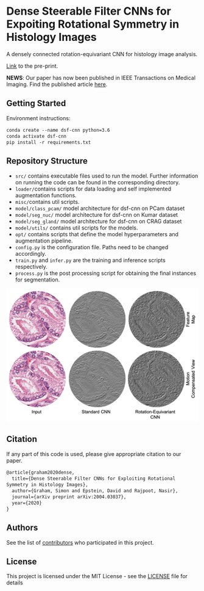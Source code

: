 # Dense Steerable Filter CNNs for Expoiting Rotational Symmetry in Histology Images

A densely connected rotation-equivariant CNN for histology image analysis. <br />

[Link](https://arxiv.org/abs/2004.03037) to the pre-print. <br />

**NEWS**: Our paper has now been published in IEEE Transactions on Medical Imaging. Find the published article [here](https://ieeexplore.ieee.org/document/9153847).

## Getting Started

Environment instructions: 

```
conda create --name dsf-cnn python=3.6
conda activate dsf-cnn
pip install -r requirements.txt
```

## Repository Structure 

- `src/` contains executable files used to run the model. Further information on running the code can be found in the corresponding directory.
- `loader/`contains scripts for data loading and self implemented augmentation functions.
- `misc/`contains util scripts. 
- `model/class_pcam/` model architecture for dsf-cnn on PCam dataset 
- `model/seg_nuc/` model architecture for dsf-cnn on Kumar dataset 
- `model/seg_gland/` model architecture for dsf-cnn on CRAG dataset 
- `model/utils/` contains util scripts for the models. 
- `opt/` contains scripts that define the model hyperparameters and augmentation pipeline. 
- `config.py` is the configuration file. Paths need to be changed accordingly.
- `train.py` and `infer.py` are the training and inference scripts respectively.
- `process.py` is the post processing script for obtaining the final instances for segmentation. 

<p float="left">
  <img src="/feature_maps.gif" alt="Segmentation" width="750" />
</p>

## Citation 

If any part of this code is used, please give appropriate citation to our paper. <br>

```
@article{graham2020dense,
  title={Dense Steerable Filter CNNs for Exploiting Rotational Symmetry in Histology Images},
  author={Graham, Simon and Epstein, David and Rajpoot, Nasir},
  journal={arXiv preprint arXiv:2004.03037},
  year={2020}
}
```

## Authors

See the list of [contributors](https://github.com/simongraham/dsf-cnn/graphs/contributors) who participated in this project.

## License

This project is licensed under the MIT License - see the [LICENSE](LICENSE) file for details
